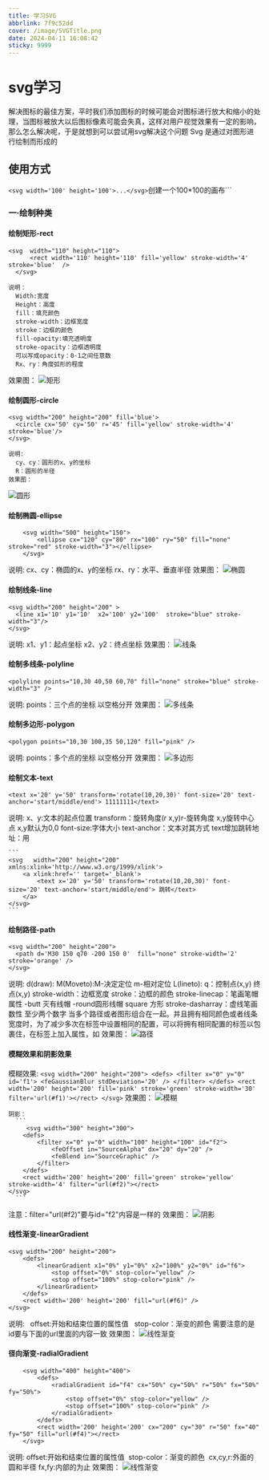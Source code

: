 ```yaml
---
title: 学习SVG
abbrlink: 7f9c52dd
cover: /image/SVGTitle.png
date: 2024-04-11 16:08:42
sticky: 9999
---
```


# svg学习

解决图标的最佳方案，平时我们添加图标的时候可能会对图标进行放大和缩小的处理，当图标被放大以后图标像素可能会失真，这样对用户视觉效果有一定的影响，那么怎么解决呢，于是就想到可以尝试用svg解决这个问题
Svg 是通过对图形进行绘制而形成的

## 使用方式
   ```<svg width='100' height='100'>...</svg>```创建一个100*100的画布```
### 一·绘制种类
  #### 绘制矩形-rect 
  ```
  <svg  width="110" height="110">
        <rect width='110' height='110' fill='yellow' stroke-width='4' stroke='blue'  />
    </svg> 
  ```
 	说明： 
      Width:宽度
      Height：高度
      fill：填充颜色
      stroke-width：边框宽度
      stroke：边框的颜色
      fill-opacity:填充透明度
      stroke-opacity：边框透明度
      可以写成opacity：0-1之间任意数
      Rx、ry：角度弧形的程度
  效果图：
   ![矩形](learnSVG/矩形.png)

  #### 绘制圆形-circle
  ```
  <svg width="200" height="200" fill='blue'>
    <circle cx='50' cy='50' r='45' fill='yellow' stroke-width='4' stroke='blue'/>
  </svg>
  ```
	说明:
      cy、cy：圆形的x、y的坐标
      R：圆形的半径
    效果图：
   ![圆形](learnSVG/圆形.png)

  #### 绘制椭圆-ellipse
```
    <svg width="500" height="150">
        <ellipse cx="120" cy="80" rx="100" ry="50" fill="none" stroke="red" stroke-width="3"></ellipse>
    </svg>
```
  说明:
      cx、cy：椭圆的x、y的坐标
      rx、ry：水平、垂直半径
    效果图：
   ![椭圆](learnSVG/椭圆.png)

  #### 绘制线条-line

  ```
  <svg width="200" height="200" >
    <line x1='10' y1='10'  x2='100' y2='100'  stroke="blue" stroke-width="3"/>
  </svg>
  ```

  说明:
      x1、y1：起点坐标
      x2、y2：终点坐标
  效果图：
   ![线条](learnSVG/线条.png)

  #### 绘制多线条-polyline
  ```
  <polyline points="10,30 40,50 60,70" fill="none" stroke="blue" stroke-width="3" />
  ```
  说明:
      points：三个点的坐标 以空格分开
  效果图：
   ![多线条](learnSVG/多线条.png)

  #### 绘制多边形-polygon
  ```
  <polygon points="10,30 100,35 50,120" fill="pink" />
  ```
  说明:
      points：多个点的坐标 以空格分开
  效果图：
   ![多边形](learnSVG/多边形.png)

  #### 绘制文本-text

   ```
   <text x='20' y='50' transform='rotate(10,20,30)' font-size='20' text-anchor='start/middle/end'> 11111111</text>
   ```
  说明:
      x、y:文本的起点位置
      transform：旋转角度(r x,y)r-旋转角度 x,y旋转中心点 x,y默认为0,0
      font-size:字体大小
      text-anchor：文本对其方式
      text增加跳转地址：用

    ```
    <svg   width="200" height="200" xmlns:xlink='http://www.w3.org/1999/xlink'>
        <a xlink:href='' target='_blank'>
            <text x='20' y='50' transform='rotate(10,20,30)' font-size='20' text-anchor='start/middle/end'> 跳转</text>
        </a>
    </svg>
    ```
  #### 绘制路径-path
  ```
  <svg width="200" height="200">
    <path d='M30 150 q70 -200 150 0'  fill="none" stroke-width='2' stroke='orange' />
  </svg>
  ```
  说明:
      d(draw):
      M(Moveto):M-决定定位 m-相对定位
      L(lineto):
      q：控制点(x,y) 终点(x,y)
      stroke-width：边框宽度
      stroke：边框的颜色
      stroke-linecap：笔画笔帽属性 -butt 灭有线帽 -round圆形线帽 square 方形
      stroke-dasharray：虚线笔画数性 至少两个数字
    当多个路径或者图形组合在一起。并且拥有相同颜色或者线条宽度时，为了减少多次在标签中设置相同的配置，可以将拥有相同配置的标签以<g>包裹住，在<g>标签上加入属性，如<g fill='red'>
  效果图：
   ![路径](/source/_posts/learnSVG/路径.png)

  #### 模糊效果和阴影效果
  模糊效果:
    ```
      <svg width="200" height="200">
        <defs>
            <filter x="0" y="0" id='f1'>
                <feGaussianBlur stdDeviation='20' />
            </filter>
        </defs>
        <rect width='200' height='200' fill='pink' stroke='green' stroke-width='30' filter='url(#f1)'></rect>
    </svg>
    ```
  效果图：
   ![模糊](learnSVG/模糊.png)

    阴影：
      ```
         <svg width="300" height="300">
        <defs>
            <filter x="0" y="0" width="100" height="100" id="f2">
                <feOffset in="SourceAlpha" dx="20" dy="20" />
                <feBlend in="SourceGraphic" />
            </filter>
        </defs>
        <rect width='200' height='200' fill='green' stroke='yellow' stroke-width='4' filter="url(#f2)"></rect>
    </svg>
      ```
注意：filter="url(#f2)"要与id="f2"内容是一样的
  效果图：
   ![阴影](learnSVG/阴影.png)

  #### 线性渐变-linearGradient
    <svg width="200" height="200">
        <defs>
            <linearGradient x1="0%" y1="0%" x2="100%" y2="0%" id="f6">
                <stop offset="0%" stop-color="yellow" />
                <stop offset="100%" stop-color="pink" />
            </linearGradient>
        </defs>
        <rect width='200' height='200' fill="url(#f6)" />
    </svg>
说明: 
  offset:开始和结束位置的属性值
  stop-color：渐变的颜色 
   需要注意的是id要与下面的url里面的内容一致
  效果图：
   ![线性渐变](learnSVG/线性渐变.png)

  #### 径向渐变-radialGradient
```
    <svg width="400" height="400">
        <defs>
            <radialGradient id="f4" cx="50%" cy="50%" r="50%" fx="50%" fy="50%">
                <stop offset="0%" stop-color="yellow" />
                <stop offset="100%" stop-color="pink" />
            </radialGradient>
        </defs>
        <rect width='200' height='200' cx="200" cy="30" r="50" fx="40" fy="50" fill="url(#f4)"></rect>
    </svg>
```
说明:
 offset:开始和结束位置的属性值
 stop-color：渐变的颜色 
 cx,cy,r:外面的圆和半径
 fx,fy:内部的为止
 效果图：
 ![线性渐变](learnSVG/线性渐变.png)

